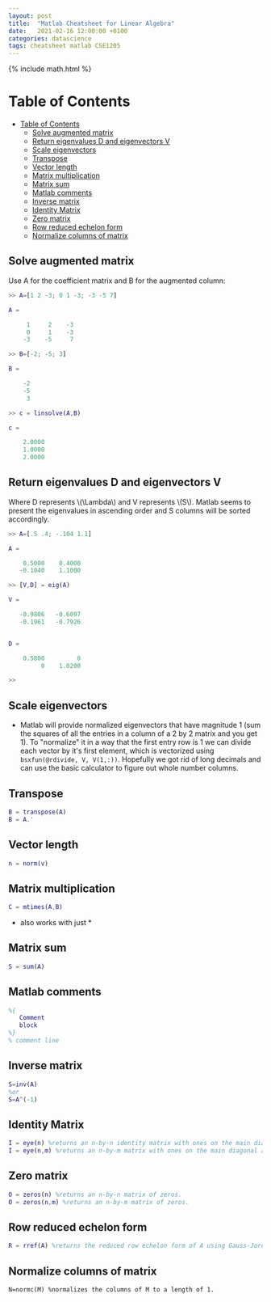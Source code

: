 ```yaml
---
layout: post
title:  "Matlab Cheatsheet for Linear Algebra"
date:   2021-02-16 12:00:00 +0100
categories: datascience
tags: cheatsheet matlab CSE1205
---
```

{% include math.html %}
<!--more-->

# Table of Contents
- [Table of Contents](#table-of-contents)
  - [Solve augmented matrix](#solve-augmented-matrix)
  - [Return eigenvalues D and eigenvectors V](#return-eigenvalues-d-and-eigenvectors-v)
  - [Scale eigenvectors](#scale-eigenvectors)
  - [Transpose](#transpose)
  - [Vector length](#vector-length)
  - [Matrix multiplication](#matrix-multiplication)
  - [Matrix sum](#matrix-sum)
  - [Matlab comments](#matlab-comments)
  - [Inverse matrix](#inverse-matrix)
  - [Identity Matrix](#identity-matrix)
  - [Zero matrix](#zero-matrix)
  - [Row reduced echelon form](#row-reduced-echelon-form)
  - [Normalize columns of matrix](#normalize-columns-of-matrix)

## Solve augmented matrix

Use A for the coefficient matrix and B for the augmented column:

```matlab
>> A=[1 2 -3; 0 1 -3; -3 -5 7]

A =

     1     2    -3
     0     1    -3
    -3    -5     7

>> B=[-2; -5; 3]

B =

    -2
    -5
     3

>> c = linsolve(A,B)

c =

    2.0000
    1.0000
    2.0000
```

## Return eigenvalues D and eigenvectors V

Where D represents \\(\Lambda\\) and V represents \\(S\\). Matlab seems to present the eigenvalues in ascending order and S columns will be sorted accordingly.

```matlab
>> A=[.5 .4; -.104 1.1]

A =

    0.5000    0.4000
   -0.1040    1.1000

>> [V,D] = eig(A)

V =

   -0.9806   -0.6097
   -0.1961   -0.7926


D =

    0.5800         0
         0    1.0200

>> 
```

## Scale eigenvectors
* Matlab will provide normalized eigenvectors that have magnitude 1 (sum the squares of all the entries in a column of a 2 by 2 matrix and you get 1). To "normalize" it in a way that the first entry row is 1 we can divide each vector by it's first element, which is vectorized using `bsxfun(@rdivide, V, V(1,:))`. Hopefully we got rid of long decimals and can use the basic calculator to figure out whole number columns.

## Transpose

```matlab
B = transpose(A)
B = A.'
```

## Vector length

```matlab
n = norm(v)
```

## Matrix multiplication

```matlab
C = mtimes(A,B)
```
* also works with just *

## Matrix sum
```matlab
S = sum(A)
```

## Matlab comments

```matlab
%{
   Comment
   block
%}
% comment line
```

## Inverse matrix
```matlab
S=inv(A)
%or
S=A^(-1)
```

## Identity Matrix
```matlab
I = eye(n) %returns an n-by-n identity matrix with ones on the main diagonal and zeros elsewhere.
I = eye(n,m) %returns an n-by-m matrix with ones on the main diagonal and zeros elsewhere.
```

## Zero matrix
```matlab
O = zeros(n) %returns an n-by-n matrix of zeros.
O = zeros(n,m) %returns an n-by-m matrix of zeros.
```

## Row reduced echelon form
```matlab
R = rref(A) %returns the reduced row echelon form of A using Gauss-Jordan elimination with partial pivoting.
```

## Normalize columns of matrix
```
N=normc(M) %normalizes the columns of M to a length of 1.
```